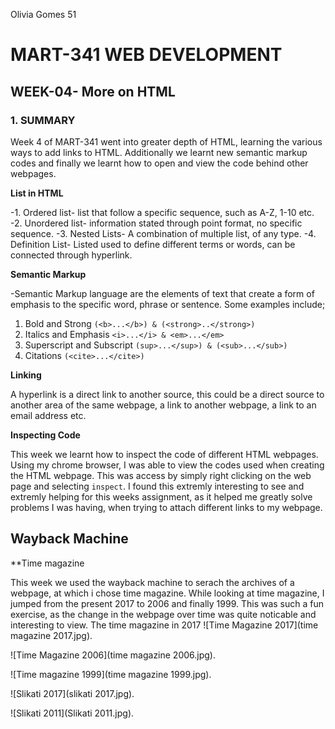Olivia Gomes 51

# MART-341 WEB DEVELOPMENT
## WEEK-04- More on HTML
### 1. SUMMARY

Week 4 of MART-341 went into greater depth of HTML, learning the various ways to add links to HTML. Additionally we learnt new semantic markup codes and finally we learnt how to open and view the code behind other webpages.

**List in HTML**

-1. Ordered list- list that follow a specific sequence, such as A-Z, 1-10 etc.
-2. Unordered list- information stated through point format, no specific sequence.
-3. Nested Lists- A combination of multiple list, of any type.
-4. Definition List- Listed used to define different terms or words, can be connected through hyperlink.

**Semantic Markup**

-Semantic Markup language are the elements of text that create a form of emphasis to the specific word, phrase or sentence.
Some examples include;

1. Bold and Strong `(<b>...</b>) & (<strong>..</strong>)`
2. Italics and Emphasis `<i>...</i> & <em>...</em>`
3. Superscript and Subscript `(sup>...</sup>) & (<sub>...</sub>)`
4. Citations `(<cite>...</cite>)`

**Linking**

A hyperlink is a direct link to another source, this could be a direct source to another area of the same webpage, a link to another webpage, a link to an email address etc.

**Inspecting Code**

This week we learnt how to inspect the code of different HTML webpages. Using my chrome browser, I was able to view the codes used when creating the HTML webpage. This was access by simply right clicking on the web page and selecting `inspect`. I found this extremly interesting to see and extremly helping for this weeks assignment, as it helped me greatly solve problems I was having, when trying to attach different links to my webpage.


## Wayback Machine

**Time magazine

This week we used the wayback machine to serach the archives of a webpage, at which i chose time magazine. While looking at time magazine, I jumped from the present 2017 to 2006 and finally 1999. This was such a fun exercise, as the change in the webpage over time was quite noticable and interesting to view.
The time magazine in 2017 
![Time Magazine 2017](time magazine 2017.jpg).

![Time Magazine 2006](time magazine 2006.jpg).

![Time magazine 1999](time magazine 1999.jpg).

![Slikati 2017](slikati 2017.jpg).

![Slikati 2011](Slikati 2011.jpg).
